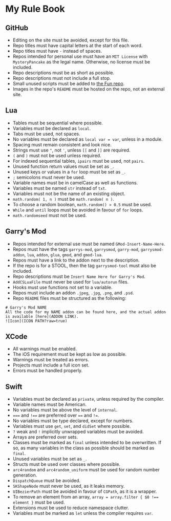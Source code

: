 # My Rule Book
## GitHub
* Editing on the site must be avoided, except for this file.
* Repo titles must have capital letters at the start of each word.
* Repo titles must have `-` instead of spaces.
* Repos intended for personal use must have an `MIT License` with `MysteryPancake` as the legal name. Otherwise, no license must be included.
* Repo descriptions must be as short as possible.
* Repo descriptions must not include a full stop.
* Small unused scripts must be added to [the Fun repo](https://github.com/MysteryPancake/Fun).
* Images in the repo's `README` must be hosted on the repo, not an external site.

## Lua
* Tables must be sequential where possible.
* Variables must be declared as `local`.
* Tabs must be used, not spaces.
* No variables must be declared as `local var = var`, unless in a module.
* Spacing must remain consistent and look nice.
* Strings must use `"`, not `'`, unless `[[` and `]]` are required.
* `(` and `)` must not be used unless required.
* For indexed sequential tables, `ipairs` must be used, not `pairs`.
* Unused function return values must be set as `_`.
* Unused keys or values in a `for` loop must be set as `_`.
* `;` semicolons must never be used.
* Variable names must be in camelCase as well as functions.
* Variables must be named `str` instead of `txt`.
* Variables must not be the name of an existing object.
* `math.random( 1, n )` must be `math.random( n )`.
* To choose a random boolean, `math.random() > 0.5` must be used.
* `While` and `until` loops must be avoided in favour of `for` loops.
* `math.randomseed` must not be used.

## Garry's Mod
* Repos intended for external use must be named `GMod-Insert-Name-Here`.
* Repos must have the tags `garrys-mod`, `garrysmod`, `garry-mod`, `garrysmod-addon`, `lua`, `addon`, `glua`, `gmod`, and `gmod-lua`.
* Repos must have a link to the addon next to the description.
* If the repo is for a STOOL, then the tag `garrysmod-tool` must also be included.
* Repo descriptions must be `Insert Name Here for Garry's Mod`.
* `AddCSLuaFile` must never be used for `lua/autorun` files.
* Hooks must use functions not set to a variable.
* Repos must include an addon `.jpeg`, `.jpg`, `.png`, and `.psd`.
* Repo `README` files must be structured as the following:

```
# Garry's Mod NAME
All the code for my NAME addon can be found here, and the actual addon is available [here](ADDON LINK).
![Icon](ICON PATH?raw=true)
```

## XCode
* All warnings must be enabled.
* The iOS requirement must be kept as low as possible.
* Warnings must be treated as errors.
* Projects must include a full icon set.
* Errors must be handled properly.

## Swift
* Variables must be declared as `private`, unless required by the compiler.
* Variable names must be American.
* No variables must be above the level of `internal`.
* `===` and `!==` are preferred over `==` and `!=`.
* No variables must be type declared, except for numbers.
* Variables must use `get`, `set`, and `didSet` where possible.
* `?` weak and `!` implicitly unwrapped variables must be avoided.
* Arrays are preferred over sets.
* Classes must be marked as `final` unless intended to be overwritten. If so, as many variables in the class as possible should be marked as `final`.
* Unused variables must be set as `_`.
* Structs must be used over classes where possible.
* `arc4random` and `arc4random_uniform` must be used for random number generation.
* `DispatchQueue` must be avoided.
* `SKShapeNode` must never be used, as it leaks memory.
* `UIBezierPath` must be avoided in favour of `CGPath`, as it is a wrapper.
* To remove an element from an array, `array = array.filter { $0 !== element }` must be used.
* Extensions must be used to reduce namespace clutter.
* Variables must be marked as `let` unless the compiler requires `var`.

